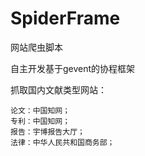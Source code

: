 # SpiderFrame
网站爬虫脚本

自主开发基于gevent的协程框架

抓取国内文献类型网站：

    论文：中国知网；
    专利：中国知网；
    报告：宇博报告大厅；
    法律：中华人民共和国商务部；
